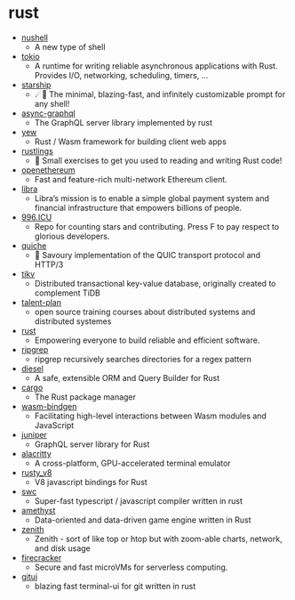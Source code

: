 # rust
- [nushell](https://github.com/nushell/nushell)
  - A new type of shell
- [tokio](https://github.com/tokio-rs/tokio)
  - A runtime for writing reliable asynchronous applications with Rust. Provides I/O, networking, scheduling, timers, ...
- [starship](https://github.com/starship/starship)
  - ☄🌌️ The minimal, blazing-fast, and infinitely customizable prompt for any shell!
- [async-graphql](https://github.com/async-graphql/async-graphql)
  - The GraphQL server library implemented by rust
- [yew](https://github.com/yewstack/yew)
  - Rust / Wasm framework for building client web apps
- [rustlings](https://github.com/rust-lang/rustlings)
  - 🦀 Small exercises to get you used to reading and writing Rust code!
- [openethereum](https://github.com/openethereum/openethereum)
  - Fast and feature-rich multi-network Ethereum client.
- [libra](https://github.com/libra/libra)
  - Libra’s mission is to enable a simple global payment system and financial infrastructure that empowers billions of people.
- [996.ICU](https://github.com/996icu/996.ICU)
  - Repo for counting stars and contributing. Press F to pay respect to glorious developers.
- [quiche](https://github.com/cloudflare/quiche)
  - 🥧 Savoury implementation of the QUIC transport protocol and HTTP/3
- [tikv](https://github.com/tikv/tikv)
  - Distributed transactional key-value database, originally created to complement TiDB
- [talent-plan](https://github.com/pingcap/talent-plan)
  - open source training courses about distributed systems and distributed systemes
- [rust](https://github.com/rust-lang/rust)
  - Empowering everyone to build reliable and efficient software.
- [ripgrep](https://github.com/BurntSushi/ripgrep)
  - ripgrep recursively searches directories for a regex pattern
- [diesel](https://github.com/diesel-rs/diesel)
  - A safe, extensible ORM and Query Builder for Rust
- [cargo](https://github.com/rust-lang/cargo)
  - The Rust package manager
- [wasm-bindgen](https://github.com/rustwasm/wasm-bindgen)
  - Facilitating high-level interactions between Wasm modules and JavaScript
- [juniper](https://github.com/graphql-rust/juniper)
  - GraphQL server library for Rust
- [alacritty](https://github.com/alacritty/alacritty)
  - A cross-platform, GPU-accelerated terminal emulator
- [rusty_v8](https://github.com/denoland/rusty_v8)
  - V8 javascript bindings for Rust
- [swc](https://github.com/swc-project/swc)
  - Super-fast typescript / javascript compiler written in rust
- [amethyst](https://github.com/amethyst/amethyst)
  - Data-oriented and data-driven game engine written in Rust
- [zenith](https://github.com/bvaisvil/zenith)
  - Zenith - sort of like top or htop but with zoom-able charts, network, and disk usage
- [firecracker](https://github.com/firecracker-microvm/firecracker)
  - Secure and fast microVMs for serverless computing.
- [gitui](https://github.com/extrawurst/gitui)
  - blazing fast terminal-ui for git written in rust
